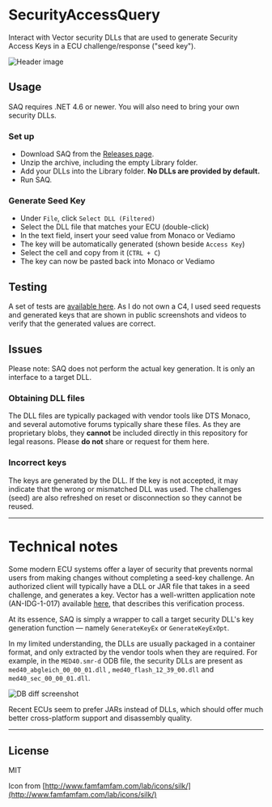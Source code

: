 # SecurityAccessQuery

Interact with Vector security DLLs that are used to generate Security Access Keys in a ECU challenge/response ("seed key").

![Header image](https://raw.github.com/jglim/SecurityAccessQuery/main/docs/resources/SAQ_Header.png)

## Usage

SAQ requires .NET 4.6 or newer. You will also need to bring your own security DLLs.

### Set up

- Download SAQ from the [Releases page](https://github.com/jglim/SecurityAccessQuery/releases/download/v1.0.0/SecurityAccessQuery_v1.0.0.zip).
- Unzip the archive, including the empty Library folder.
- Add your DLLs into the Library folder. **No DLLs are provided by default.**
- Run SAQ.

### Generate Seed Key

- Under `File`, click `Select DLL (Filtered)`
- Select the DLL file that matches your ECU (double-click)
- In the text field, insert your seed value from Monaco or Vediamo
- The key will be automatically generated (shown beside `Access Key`)
- Select the cell and copy from it (`CTRL + C`)
- The key can now be pasted back into Monaco or Vediamo

## Testing

A set of tests are [available here](https://github.com/jglim/SecurityAccessQuery/blob/main/docs/tests.md). As I do not own a C4, I used seed requests and generated keys that are shown in public screenshots and videos to verify that the generated values are correct.

## Issues

Please note: SAQ does not perform the actual key generation. It is only an interface to a target DLL.

### Obtaining DLL files

The DLL files are typically packaged with vendor tools like DTS Monaco, and several automotive forums typically share these files. As they are proprietary blobs, they **cannot** be included directly in this repository for legal reasons. Please **do not** share or request for them here.

### Incorrect keys

The keys are generated by the DLL. If the key is not accepted, it may indicate that the wrong or mismatched DLL was used. The challenges (seed) are also refreshed on reset or disconnection so they cannot be reused.

---

# Technical notes

Some modern ECU systems offer a layer of security that prevents normal users from making changes without completing a seed-key challenge. An authorized client will typically have a DLL or JAR file that takes in a seed challenge, and generates a key. Vector has a well-written application note (AN-IDG-1-017) available [here](https://assets.vector.com/cms/content/know-how/_application-notes/AN-IDG-1-017_SecurityAccess.pdf), that describes this verification process.

At its essence, SAQ is simply a wrapper to call a target security DLL's key generation function — namely `GenerateKeyEx` or `GenerateKeyExOpt`. 

In my limited understanding, the DLLs are usually packaged in a container format, and only extracted by the vendor tools when they are required. For example, in the `MED40.smr-d` ODB file, the security DLLs are present as `med40_abgleich_00_00_01.dll` , `med40_flash_12_39_00.dll` and `med40_sec_00_00_01.dll`.

![DB diff screenshot](https://raw.github.com/jglim/SecurityAccessQuery/main/docs/resources/diff.png)

Recent ECUs seem to prefer JARs instead of DLLs, which should offer much better cross-platform support and disassembly quality.

---

## License

MIT

Icon from [http://www.famfamfam.com/lab/icons/silk/](http://www.famfamfam.com/lab/icons/silk/)
